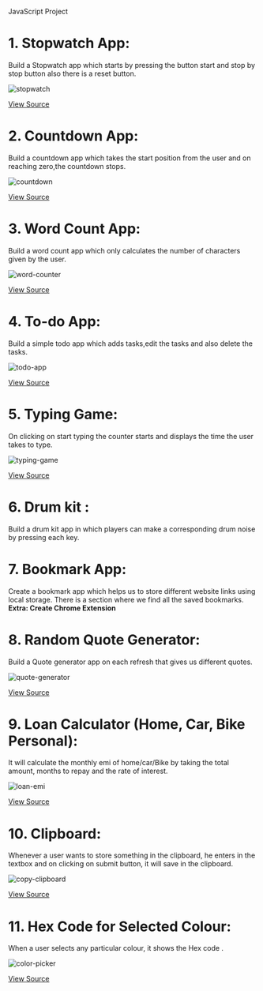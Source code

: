 JavaScript Project

# 1. Stopwatch App:
Build a Stopwatch app which starts by pressing the button start and stop by stop button also there is a reset button.

![stopwatch](./stopwatch-app/stopwatch.gif)

[View Source](./stopwatch-app/)

# 2. Countdown App:
Build a countdown app which takes the start position from the user and on reaching zero,the countdown stops.

![countdown](./countdown-app/countdown-app.gif)

[View Source](./countdown-app/)

# 3. Word Count App:
Build a word count app which only calculates the number of characters given by the user.

![word-counter](./word-count-app/word-counter.gif)

[View Source](./word-count-app/)

# 4. To-do App:
Build a simple todo app which adds tasks,edit the tasks and also delete the tasks.

![todo-app](./todo-app/todo-app.gif)

[View Source](./todo-app/)

# 5. Typing Game:
On clicking on start typing the counter starts and displays the time the user takes to type.

![typing-game](./typing-game/typing-game.gif)

[View Source](./typing-game/)

# 6.  Drum kit :
Build a drum kit app in which players can make a corresponding drum noise by pressing each key.

# 7. Bookmark App:
Create a bookmark app which helps us to store different website links using local storage. There is a section where we find all the saved bookmarks.
**Extra: Create Chrome Extension**

# 8. Random Quote Generator:
Build a Quote generator app on each refresh that gives us different quotes.

![quote-generator](./random-quote-generator/screenshot.png)

[View Source](./random-quote-generator/)

# 9. Loan Calculator (Home, Car, Bike Personal):
It will calculate the monthly emi of home/car/Bike by taking the total amount, months to repay and the rate of interest.

![loan-emi](./loan-calculator/loan-emi-calculator.gif)

[View Source](./loan-calculator/)

# 10. Clipboard:
Whenever a user wants to store something in the clipboard, he enters in the textbox  and on clicking on submit button, it will save in the clipboard.

![copy-clipboard](./clipboard-app/copy-to-clipboard.gif)

[View Source](./clipboard-app/)

# 11. Hex Code for Selected Colour:
When a user selects any particular colour, it shows the Hex code .

![color-picker](./colors-app/color-picker.gif)

[View Source](./colors-app/)